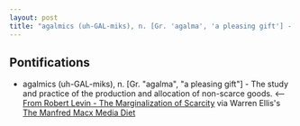 ```yaml
---
layout: post
title: "agalmics (uh-GAL-miks), n. [Gr. 'agalma', 'a pleasing gift'] - The study and practice of the production and allocation of non-scarce goods"
---
```


## Pontifications

* agalmics (uh-GAL-miks), n. [Gr. "agalma", "a pleasing gift"] - The study and practice of the production and allocation of non-scarce goods. <-- [From Robert Levin - The Marginalization of Scarcity](https://www.openverse.com/~dtinker/agalmics.html) via Warren Ellis's [The Manfred Macx Media Diet](http://www.warrenellis.com/?p=13972) 